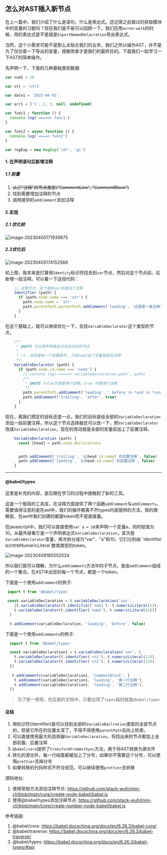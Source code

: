 ## 怎么对AST插入新节点

在上一篇中，我们介绍了什么是语句，什么是表达式。还记得之前做过的获取模块中的变量的习题吗？现在我们是不是可以回顾一下，我们在用`acron-walk`的时候，用的表达式是不是就是`ExportNamedDelacration`导出表达式。

当然，这个小需求可能不是那么太贴合我们的业务，我们之所以操作AST，并不是为了仅仅查一下导出的变量，增删改查才是我们的最终目的。下面我们一起学习一下AST的简单操作。

先声明一下，下面的几种基础类型数据:

```javascript
var num1 = 10

var str = 'str1'

var date1 = '2023-04-01'

var arr1 = ['1', 2, 3, null, undefined]

var func1 = function () {
  console.log('=====> func1')
}

var func2 = async function () {
  console.log('====> func2')
}

var regExp = new RegExp('\d+', 'gi')
```

#### 1. 在声明语句后新增注释

##### 1.1 前置

1. ~~认识"注释"的节点类型("CommentLine", "CommentBlock")~~
2. 找到需要增加注释的节点
3. 调用提供的`addComment`添加注释



#### 2.实现

##### 2.1 优化前 

![image-20230405171939875](https://src.wuh.site/2023-04/2023-04-05-091943.png)

##### 2.2优化后

![image-20230405174152568](https://src.wuh.site/2023-04/2023-04-05-095829.png)

如上图，我本来是打算用`Identity`标识符找去到`var`节点，然后对这个节点前、后新增一段注释。可以看一下这段代码：

```javascript
    // 这里不对，这个是在var后面加了注释
    Identifier (path) {
      if (path.node.name === 'str') {
        path.node.name = 'str'
        path.parentPath.parentPath.addComment('leading', '这里是一条注释', true)
      }
    }

```

在这个基础上，就可以继续优化一下，去找`VariableDeclarator`这个类型的节点，

```javascript
    /**
     * @NOTE 可以用声明表达式去找对应的节点
     * 
     * !1. 现在是有一个前置条件, 只给num1这个变量加前后注释
     */
    VariableDeclarator (path) {
      if (path.node.id.name === 'num1') {
        // console.log('=====> variableDeclaration.path', path)
        /**
         * @NOTE false代表是多行注释，true 代表单行注释
         */
        path.parentPath.addComment('leading', ' before \n *asd \n *sss \n', false)
        path.addComment('trailing', 'after', true)
      }
    }
```

现在，离我们预定的目标还差一点，我们的目标是给全部的`VariableDeclaration`添加一段前置注释，所以这个节点选择器还可以改一下，把`VariableDeclarator`改成`VariableDeclaration`，现在的改动就是全部的变量前加上了前置注释。

```javascript
    VariableDeclaration (path) {
      const [head] = path.node.declarations


      path.addComment('trailing', `${head.id.name} 的后置注释`, false)
      path.addComment('leading', `${head.id.name} 的前置注释`, false)
    }
```



____

#### @babel/types

这里是补充的内容，是后期在学习的过程中接触到了新的工具。

这是一个极简的工具库，在注释方面提供了两个函数`addComment`与`addComments`。需要值得注意的是在ast中，我们的操作都离不开types内部提供的方法，我的理解是，在ast中我们创建的都是token而不是直接量。

在javascript中，我们可以直接使用`var a = 10`来声明一个变量a，同时赋值为10。从最外层看它是一个声明表达式`VariableDeclaration`，其次是`VariableDeclarator`变量，再次拆分成为"var"、"a"和10，它们分别由``identifier`标识符和`NumericLiteral`数值类型的token。

![image-20230409180502524](https://src.wuh.site/2023-04/2023-04-09-100508.png)



所以我们就可以理解，为什么`addComments`方法中的子节点，是由`addComment`组成的一个集合。在AST中出现的每一个节点，都是一个token。

下面是一个使用`addComment`的例子:

```javascript
 import t from '@babel/types' 

 const variableDeclaration = t.variableDeclaration('var',
    [t.variableDeclarator(t.identifier('num1'), t.numericLiteral(1)),
    t.variableDeclarator(t.identifier('num2'), t.numericLiteral(2))]
  )

  t.addComment(variableDeclaration, 'leading', 'before', false)
```



下面是一个使用`addComments`的例子:

```javascript
  import t from '@babel/types' 

  const variableDeclaration1 = t.variableDeclaration('var', [
    t.variableDeclarator(t.identifier('cn1'), t.numericLiteral(11)),
    t.variableDeclarator(t.identifier('cn2'), t.numericLiteral(12))
  ])
  
   t.addComments(variableDeclaration1, 'CommentBlock', [
    t.addComment(variableDeclaration1, 'leading', '第一行注释'),
    t.addComment(variableDeclaration1, 'leading', '第二行注释'),
  ])
```



> 为了统一使用，在后面的文档中，只要出现了`types`指的就是`@babel/types`

#### 总结

1. 用标识符(Identifier)是可以找到全部的`VariableDeclration`类型的全部节点的，但是它所在的位置太深了，不得不得使用`parentPath`去向上检索。
2. 可以直接使用最大的选择器`VariableDeclaration`，将找出来的节点都加上全部前置、后置注释
3. `@babel/core`提供了`transformFromAstSync`方法，用于将AST转换为源文件
4. 转化的源文件，每一行结尾都被加上了分号，如果你不需要这个分号，可以使用`prettier`去掉分号
5. 如果转换的代码样式不符合规范，可以继续使用`prettier`去转换



源码地址:

1.  使用常规方法添加注释节点: https://github.com/stack-wuh/mini-cli/blob/main/core/create-node-babel/babel.js
2. 使用@babel/types添加注释节点: https://github.com/stack-wuh/mini-cli/blob/main/core/create-number-node-babel/babel.js



参考链接:

1. @babel/core: https://babel.docschina.org/docs/en/6.26.3/babel-core/
2. @babel/traverse: https://babel.docschina.org/docs/en/6.26.3/babel-traverse/
2. @babel/types: https://babel.docschina.org/docs/en/6.26.3/babel-types/#api